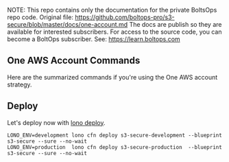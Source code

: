 <!-- note marker start -->
NOTE: This repo contains only the documentation for the private BoltsOps repo code.
Original file: https://github.com/boltops-pro/s3-secure/blob/master/docs/one-account.md
The docs are publish so they are available for interested subscribers.
For access to the source code, you can become a BoltOps subscriber.
See: https://learn.boltops.com

<!-- note marker end -->

## One AWS Account Commands

Here are the summarized commands if you're using the One AWS account strategy.

## Deploy

Let's deploy now with [lono deploy](https://lono.cloud/reference/lono-cfn-deploy/).

    LONO_ENV=development lono cfn deploy s3-secure-development --blueprint s3-secure --sure --no-wait
    LONO_ENV=production  lono cfn deploy s3-secure-production  --blueprint s3-secure --sure --no-wait
